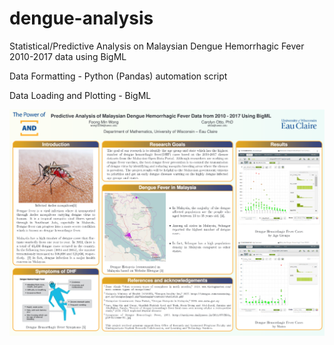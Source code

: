 # dengue-analysis
Statistical/Predictive Analysis on Malaysian Dengue Hemorrhagic Fever 2010-2017 data using BigML

Data Formatting - Python (Pandas) automation script

Data Loading and Plotting - BigML

<img src="https://github.com/foongminwong/dengue-analysis/blob/master/math380-poster.PNG?raw=true">

